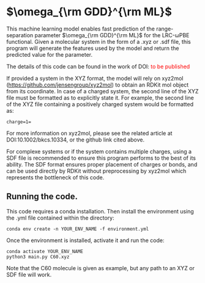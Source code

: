 # $\omega_{\rm GDD}^{\rm ML}$

This machine learning model enables fast prediction of the range-separation parameter $\omega_{\rm GDD}^{\rm ML}$ for the LRC-&omega;PBE functional. Given a molecular system in the form of a .xyz or .sdf file, this program will generate the features used by the model and return the predicted value for the parameter.

The details of this code can be found in the work of DOI: <span style="color: red"> to be published </span>


If provided a system in the XYZ format, the model will rely on xyz2mol (https://github.com/jensengroup/xyz2mol) to obtain an RDKit mol object from its coordinate. In case of a charged system, the second line of the XYZ file must be formatted as to explicitly state it. For example, the second line of the XYZ file containing a positively charged system would be formatted as:
```
charge=1=
```
For more information on xyz2mol, please see the related article at DOI:10.1002/bkcs.10334, or the github link cited above.

For complexe systems or if the system contains multiple charges, using a SDF file is recommended to ensure this program performs to the best of its ability. The SDF format ensures proper placement of charges or bonds, and can be used directly by RDKit without preprocessing by xyz2mol which represents the bottleneck of this code.


## Running the code.

This code requires a conda installation. Then install the environment using the .yml file contained within the directory:
```
conda env create -n YOUR_ENV_NAME -f environment.yml
```

Once the environment is installed, activate it and run the code:
 ```
 conda activate YOUR_ENV_NAME
 python3 main.py C60.xyz
 ```
 
 Note that the C60 molecule is given as example, but any path to an XYZ or SDF file will work.
